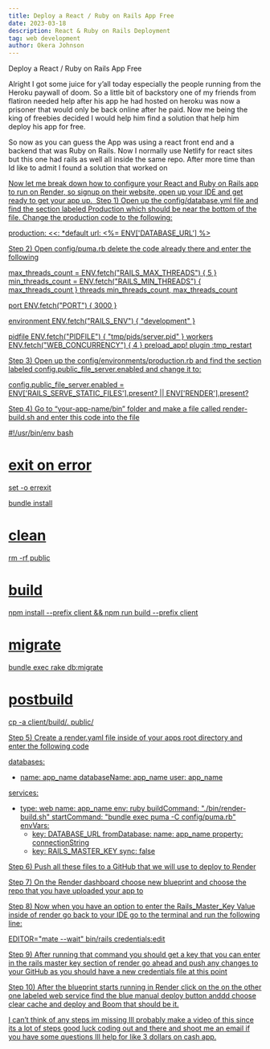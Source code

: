 ```yaml
---
title: Deploy a React / Ruby on Rails App Free
date: 2023-03-18
description: React & Ruby on Rails Deployment
tag: web development
author: Okera Johnson
---
```



Deploy a React / Ruby on Rails App Free

Alright I got some juice for y’all today especially the people running from the Heroku paywall of doom. So a little bit of backstory one of my friends from flatiron needed help after his app he had hosted on heroku was now a prisoner that would only be back online after he paid. Now me being the king of freebies decided I would help him find a solution that help him deploy his app for free.

So now as you can guess the App was using a react front end and a backend that was Ruby on Rails. Now I normally use Netlify for react sites but this one had rails as well all inside the same repo. After more time than Id like to admit I found a solution that worked on <a href=“https://www.render.com” />

Now let me break down how to configure your React and Ruby on Rails app to run on Render, so signup on their website, open up your IDE and get ready to get your app up.
 Step 1)  Open up the config/database.yml file and find the section labeled Production which should be near the bottom of the file.  Change the production code to the following:

production:
  <<: *default
  url: <%= ENV['DATABASE_URL'] %>

Step 2) Open config/puma.rb delete the code already there and enter the following

max_threads_count = ENV.fetch("RAILS_MAX_THREADS") { 5 }
min_threads_count = ENV.fetch("RAILS_MIN_THREADS") { max_threads_count }
threads min_threads_count, max_threads_count

port        ENV.fetch("PORT") { 3000 }

environment ENV.fetch("RAILS_ENV") { "development" }

pidfile ENV.fetch("PIDFILE") { "tmp/pids/server.pid" }
workers ENV.fetch("WEB_CONCURRENCY") { 4 }
preload_app!
plugin :tmp_restart


Step 3) Open up the config/environments/production.rb and find the section labeled config.public_file_server.enabled and change it to:

config.public_file_server.enabled = ENV['RAILS_SERVE_STATIC_FILES'].present? || ENV['RENDER'].present?

Step 4) Go to “your-app-name/bin” folder and make a file called render-build.sh and enter this code into the file

#!/usr/bin/env bash
# exit on error
set -o errexit

bundle install
# clean
rm -rf public
# build
npm install --prefix client && npm run build --prefix client
# migrate
bundle exec rake db:migrate
# postbuild
cp -a client/build/. public/

Step 5) Create a render.yaml file inside of your apps root directory and enter the following code

databases:
  - name: app_name
    databaseName: app_name
    user: app_name

services:
  - type: web
    name: app_name
    env: ruby
    buildCommand: "./bin/render-build.sh"
    startCommand: "bundle exec puma -C config/puma.rb"
    envVars:
      - key: DATABASE_URL
        fromDatabase:
          name: app_name
          property: connectionString
      - key: RAILS_MASTER_KEY
        sync: false

Step 6) Push all these files to a GitHub that we will use to deploy to Render

Step 7) On the Render dashboard choose new blueprint and choose the repo that you have uploaded your app to

Step 8) Now when you have an option to enter the Rails_Master_Key Value inside of render go back to your IDE go to the terminal and run the following line:

EDITOR="mate --wait" bin/rails credentials:edit

Step 9) After running that command you should get a key that you can enter in the rails master key section of render go ahead and push any changes to your GitHub as you should have a new credentials file at this point

Step 10) After the blueprint starts running in Render click on the on the other one labeled web service find the blue manual deploy button anddd choose clear cache and deploy and Boom that should be it.

I can’t think of any steps im missing Ill probably make a video of this since its a lot of steps good luck coding out and there and shoot me an email if you have some questions Ill help for like 3 dollars on cash app.